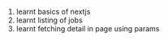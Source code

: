 1. learnt basics of nextjs
2. learnt listing of jobs
3. learnt fetching detail in page using params
